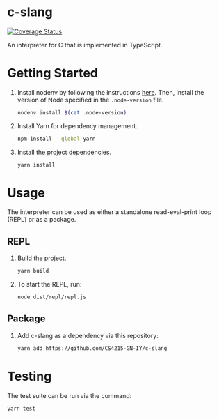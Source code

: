 # c-slang

[![Coverage Status](https://coveralls.io/repos/github/CS4215-GN-IY/c-slang/badge.svg?branch=master)](https://coveralls.io/github/CS4215-GN-IY/c-slang?branch=master)

An interpreter for C that is implemented in TypeScript.

# Getting Started

1. Install nodenv by following the instructions [here](https://github.com/nodenv/nodenv#installation).
   Then, install the version of Node specified in the `.node-version` file.
   ```sh
   nodenv install $(cat .node-version)
   ```
1. Install Yarn for dependency management.
   ```sh
   npm install --global yarn
   ```
1. Install the project dependencies.
   ```sh
   yarn install
   ```

# Usage

The interpreter can be used as either a standalone read-eval-print loop (REPL) or as a package.

## REPL

1. Build the project.
   ```sh
   yarn build
   ```
1. To start the REPL, run:
   ```sh
   node dist/repl/repl.js
   ```

## Package

1. Add c-slang as a dependency via this repository:
   ```sh
   yarn add https://github.com/CS4215-GN-IY/c-slang
   ```

# Testing

The test suite can be run via the command:
```sh
yarn test
```
